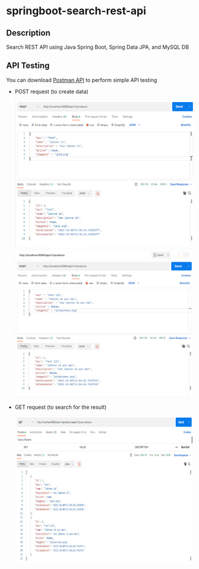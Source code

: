 # springboot-search-rest-api

## Description

Search REST API using Java Spring Boot, Spring Data JPA, and MySQL DB

## API Testing

You can download [Postman API](https://www.postman.com/) to perform simple API testing

- POST request (to create data)


   <img src="https://github.com/teodickson/springboot-search-rest-api/blob/master/springboot-search-rest-api/src/main/resources/images/post_req_14.png?raw=true" width="600" height="400"/>
   <img src="https://github.com/teodickson/springboot-search-rest-api/blob/master/springboot-search-rest-api/src/main/resources/images/post_req_14promax.png?raw=true" width="600" height="400"/>


 - GET request (to search for the result)
   
   <img src="https://github.com/teodickson/springboot-search-rest-api/blob/master/springboot-search-rest-api/src/main/resources/images/get_req.png?raw=true" width="600" height="400"/>
